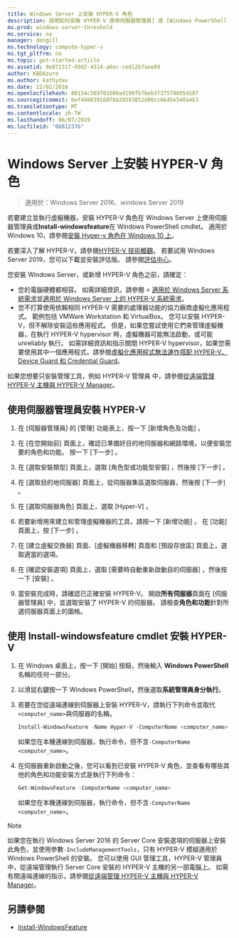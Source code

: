 ```yaml
---
title: Windows Server 上安裝 HYPER-V 角色
description: 說明如何安裝 HYPER-V 使用伺服器管理員] 或 [Windows PowerShell
ms.prod: windows-server-threshold
ms.service: na
manager: dongill
ms.technology: compute-hyper-v
ms.tgt_pltfrm: na
ms.topic: get-started-article
ms.assetid: 8e871317-09d2-4314-a6ec-ced12b7aee89
author: KBDAzure
ms.author: kathydav
ms.date: 12/02/2016
ms.openlocfilehash: 80154c569701608ad190fb76eb3737578895d187
ms.sourcegitcommit: 6ef4986391607bb28593852d06cc6645e548a4b3
ms.translationtype: MT
ms.contentlocale: zh-TW
ms.lasthandoff: 06/07/2019
ms.locfileid: "66812376"
---
```

# <a name="install-the-hyper-v-role-on-windows-server"></a>Windows Server 上安裝 HYPER-V 角色

>適用於：Windows Server 2016、windows Server 2019
  
若要建立並執行虛擬機器，安裝 HYPER-V 角色在 Windows Server 上使用伺服器管理員或**Install-windowsfeature**在 Windows PowerShell cmdlet。 適用於 Windows 10，請參閱[安裝 Hyper-v 角色在 Windows 10 上](https://docs.microsoft.com/virtualization/hyper-v-on-windows/quick-start/enable-hyper-v)。

若要深入了解 HYPER-V，請參閱[HYPER-V 技術概觀](../Hyper-V-Technology-Overview.md)。 若要試用 Windows Server 2019，您可以下載並安裝評估版。 請參閱[評估中心](https://www.microsoft.com/evalcenter/evaluate-windows-server-2019)。

您安裝 Windows Server，或新增 HYPER-V 角色之前，請確定：
- 您的電腦硬體都相容。 如需詳細資訊，請參閱 <<c0> [ 適用於 Windows Server 系統需求](../../../get-started/System-Requirements.md)並[適用於 Windows Server 上的 HYPER-V 系統需求](../System-requirements-for-Hyper-V-on-Windows.md)。
- 您不打算使用依賴相同 HYPER-V 需要的處理器功能的協力廠商虛擬化應用程式。 範例包括 VMWare Workstation 和 VirtualBox。 您可以安裝 HYPER-V，但不解除安裝這些應用程式。 但是，如果您嘗試使用它們來管理虛擬機器，在執行 HYPER-V hypervisor 時，虛擬機器可能無法啟動，或可能 unreliably 執行。 如需詳細資訊和指示關閉 HYPER-V hypervisor，如果您需要使用其中一個應用程式，請參閱[虛擬化應用程式無法運作搭配 HYPER-V、 Device Guard 和 Credential Guard](https://support.microsoft.com/help/3204980/virtualization-applications-do-not-work-together-with-hyper-v-device-g)。

如果您想要只安裝管理工具，例如 HYPER-V 管理員 中，請參閱[從遠端管理 HYPER-V 主機與 HYPER-V Manager](../Manage/Remotely-manage-Hyper-V-hosts.md)。
  
## <a name="install-hyper-v-by-using-server-manager"></a>使用伺服器管理員安裝 HYPER-V  
  
1. 在 [伺服器管理員]  的 [管理]  功能表上，按一下 [新增角色及功能]  。  
  
2. 在 [在您開始前]  頁面上，確認已準備好目的地伺服器和網路環境，以便安裝您要的角色和功能。 按一下 [下一步]  。  
  
3. 在 [選取安裝類型]  頁面上，選取 [角色型或功能型安裝]  ，然後按 [下一步]  。  
  
4. 在 [選取目的地伺服器]  頁面上，從伺服器集區選取伺服器，然後按 [下一步]  。  
  
5. 在 [選取伺服器角色]  頁面上，選取 [Hyper-V]  。  
  
6. 若要新增用來建立和管理虛擬機器的工具，請按一下 [新增功能]  。 在 [功能] 頁面上，按 [下一步]  。  
  
7. 在 [建立虛擬交換器]  頁面、[虛擬機器移轉]  頁面和 [預設存放區]  頁面上，選取適當的選項。  
  
8. 在 [確認安裝選項]  頁面上，選取 [需要時自動重新啟動目的伺服器]  ，然後按一下 [安裝]  。  
  
9. 當安裝完成時，請確認已正確安裝 HYPER-V。 開啟**所有伺服器**頁面在 [伺服器管理員] 中，並選取安裝了 HYPER-V 的伺服器。 請檢查**角色和功能**針對所選伺服器頁面上的圖格。  
  
## <a name="install-hyper-v-by-using-the-install-windowsfeature-cmdlet"></a>使用 Install-windowsfeature cmdlet 安裝 HYPER-V  
  
1. 在 Windows 桌面上，按一下 \[開始\] 按鈕，然後輸入 **Windows PowerShell** 名稱的任何一部分。  
  
2. 以滑鼠右鍵按一下 Windows PowerShell，然後選取**系統管理員身分執行**。  
  
3. 若要在您從遠端連線到伺服器上安裝 HYPER-V，請執行下列命令並取代`<computer_name>`與伺服器的名稱。  
  
    ```powershell
    Install-WindowsFeature -Name Hyper-V -ComputerName <computer_name> -IncludeManagementTools -Restart  
    ```  
  
    如果您在本機連線到伺服器，執行命令，但不含`-ComputerName <computer_name>`。  
  
4. 在伺服器重新啟動之後，您可以看到已安裝 HYPER-V 角色，並查看有哪些其他的角色和功能安裝方式是執行下列命令：  
  
    ```powershell
    Get-WindowsFeature -ComputerName <computer_name>  
    ```  
  
    如果您在本機連線到伺服器，執行命令，但不含`-ComputerName <computer_name>`。  
  
> [!NOTE]  
> 如果您在執行 Windows Server 2016 的 Server Core 安裝選項的伺服器上安裝此角色，並使用參數`-IncludeManagementTools`，只有 HYPER-V 模組適用於 Windows PowerShell 的安裝。 您可以使用 GUI 管理工具，HYPER-V 管理員 中，從遠端管理執行 Server Core 安裝的 HYPER-V 主機的另一部電腦上。 如需有關遠端連線的指示，請參閱[從遠端管理 HYPER-V 主機與 HYPER-V Manager](../Manage/Remotely-manage-Hyper-V-hosts.md)。  
  
## <a name="see-also"></a>另請參閱  
  
- [Install-WindowsFeature](https://docs.microsoft.com/powershell/module/Microsoft.Windows.ServerManager.Migration/Install-WindowsFeature)  
